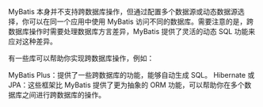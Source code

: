 
MyBatis 本身并不支持跨数据库操作，但通过配置多个数据源或动态数据源选择，你可以在同一个应用中使用 MyBatis 访问不同的数据库。需要注意的是，跨数据库操作时需要处理数据库方言差异，MyBatis 提供了灵活的动态 SQL 功能来应对这种差异。

有一些库可以帮助你实现跨数据库操作，例如：

MyBatis Plus：提供了一些跨数据库的功能，能够自动生成 SQL。
Hibernate 或 JPA：这些框架比 MyBatis 提供了更为抽象的 ORM 功能，可以帮助你在多个数据库之间进行跨数据库的操作。